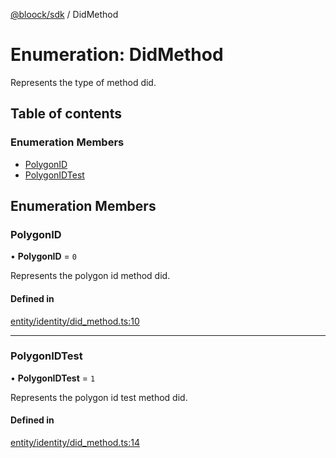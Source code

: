 [@bloock/sdk](../index.md) / DidMethod

# Enumeration: DidMethod

Represents the type of method did.

## Table of contents

### Enumeration Members

- [PolygonID](DidMethod-1.md#polygonid)
- [PolygonIDTest](DidMethod-1.md#polygonidtest)

## Enumeration Members

### PolygonID

• **PolygonID** = ``0``

Represents the polygon id method did.

#### Defined in

[entity/identity/did_method.ts:10](https://github.com/bloock/bloock-sdk/blob/cf3411f/languages/js/src/entity/identity/did_method.ts#L10)

___

### PolygonIDTest

• **PolygonIDTest** = ``1``

Represents the polygon id test method did.

#### Defined in

[entity/identity/did_method.ts:14](https://github.com/bloock/bloock-sdk/blob/cf3411f/languages/js/src/entity/identity/did_method.ts#L14)
